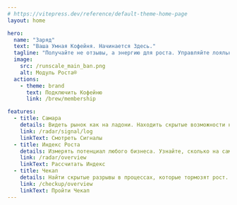 ```yaml
---
# https://vitepress.dev/reference/default-theme-home-page
layout: home

hero:
  name: "Заряд"
  text: "Ваша Умная Кофейня. Начинается Здесь."
  tagline: "Получайте не отзывы, а энергию для роста. Управляйте лояльностью гостей на основе данных."
  image:
    src: /runscale_main_ban.png
    alt: Модуль Роста®
  actions:
    - theme: brand
      text: Подключить Кофейню
      link: /brew/membership

features:
  - title: Самара
    details: Видеть рынок как на ладони. Находить скрытые возможности на основе тысяч отзывов и данных конкурентов.
    link: /radar/signal/log
    linkText: Смотреть Сигналы
  - title: Индекс Роста
    details: Измерять потенциал любого бизнеса. Узнайте, сколько на самом деле может приносить ваша компания.
    link: /radar/overview
    linkText: Рассчитать Индекс
  - title: Чекап
    details: Найти скрытые разрывы в процессах, которые тормозят рост. Получить 3 конкретных улучшения за 30 дней.
    link: /checkup/overview
    linkText: Пройти Чекап
---
```

